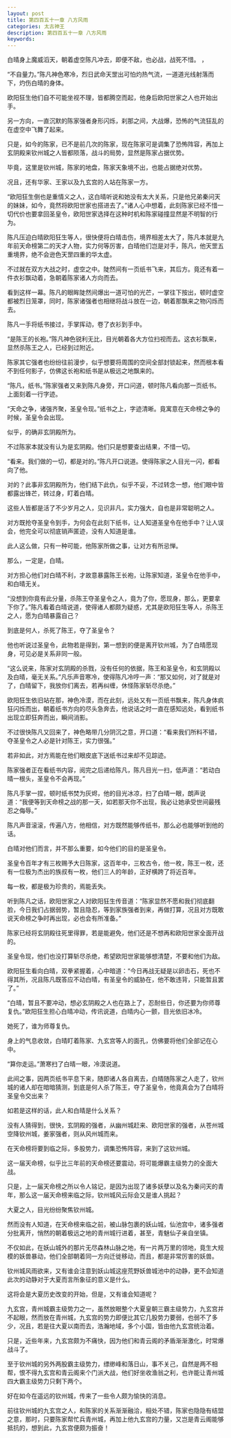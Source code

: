 ```yaml
---
layout: post
title: 第四百五十一章 八方风雨
categories: 太古神王
description: 第四百五十一章 八方风雨
keywords:
---
```


白晴身上魔威滔天，朝着虚空陈凡冲去，即便不敌，也必战，战死不惜。 ，

“不自量力。”陈凡神色寒冷，烈日武命天罡出可怕灼热气流，一道道光线射落而下，灼伤白晴的身体。

欧阳狂生他们自不可能坐视不理，皆都腾空而起，他身后欧阳世家之人也开始出手。

另一方向，一直沉默的陈家强者身形闪烁，刹那之间，大战爆，恐怖的气流狂乱的在虚空中飞舞了起来。

只是，如今的陈家，已不是前几次的陈家，现在陈家可是调集了恐怖阵容，再加上玄阴殿来钦州城之人皆都陨落，战斗的局势，显然是陈家占据优势。

毕竟，这里是钦州城，陈家的地盘，陈家天象境不出，也能占据绝对优势。

况且，还有华家、王家以及九玄宫的人站在陈家一方。

“欧阳狂生倒也是重情义之人，这白晴听说和她没有太大关系，只是他兄弟秦问天的妹妹，如今，竟然将欧阳世家也搭进去了。”诸人心中想着，此刻陈家已经不惜一切代价也要拿回圣皇令，欧阳世家选择在这种时机和陈家碰撞显然是不明智的行为。

陈凡压迫白晴欧阳狂生等人，很快便将白晴击伤，境界相差太大了，陈凡本就是九年前天命榜第二的天才人物，实力何等厉害，白晴他们岂是对手，陈凡，他天罡五重境界，绝不会逊色天罡四重的华太虚。

不过就在双方大战之时，虚空之中。陡然间有一页纸书飞来，其后方。竟还有着一件衣衫飘动着，急朝着陈家诸人方向而去。

看到这样一幕。陈凡的眼眸陡然间爆出一道可怕的光芒，一掌往下按出，顿时虚空都被烈日笼罩，同时，陈家诸强者也相继将战斗放在一边，朝着那飘来之物闪烁而去。

陈凡一手将纸书接过，手掌挥动，卷了衣衫到手中。

“是陈王的长袍。”陈凡神色锐利无比，目光朝着各大方位扫视而去。这衣衫飘来，显然杀陈王之人，已经到过附近。

陈家其它强者也纷纷往前漫步，似乎想要将周围的空间全部封锁起来，然而根本看不到任何影子，仿佛这长袍和纸书是从极远之地飘来的。

“陈凡，纸书。”陈家强者又来到陈凡身旁，开口问道，顿时陈凡看向那一页纸书。上面刻着一行字迹。

“天命之争，诸强齐聚，圣皇令现。”纸书之上，字迹清晰。竟寓意在天命榜之争的时候，圣皇令会出现。

似乎，的确非玄阴殿所为。

不过陈家本就没有认为是玄阴殿。他们只是想要查出结果，不惜一切。

“看来。我们做的一切，都是对的。”陈凡开口说道。使得陈家之人目光一闪，都看向了他。

对的？此事非玄阴殿所为，他们结下此仇，似乎不妥，不过转念一想，他们眼中皆都露出锋芒，转过身，盯着白晴。

这些人皆都是活了不少岁月之人，见识非凡，实力强大，自也是非常聪明之人。

对方既抢夺圣皇令到手，为何会在此刻下纸书，让人知道圣皇令在他手中？让人误会，他完全可以彻底销声匿迹，没有人知道是谁。

此人这么做，只有一种可能，他陈家所做之事，让对方有所忌惮。

那么，一定是，白晴。

对方担心他们对白晴不利，才故意暴露陈王长袍，让陈家知道，圣皇令在他手中，和白晴无关。

“没想到你竟有此分量，杀陈王夺圣皇令之人，竟为了你，愿现身，那么，更要拿下你了。”陈凡看着白晴说道，使得诸人都颇为疑惑，尤其是欧阳狂生等人，杀陈王之人，愿为白晴暴露自己？

到底是何人，杀死了陈王，夺了圣皇令？

他也听说过圣皇令，此物若是得到，第一想到的便是离开钦州城，为了白晴愿现身，可见必是关系非同一般。

“这么说来，陈家对玄阴殿的杀戮，没有任何的依据，陈王和圣皇令，和玄阴殿以及白晴，毫无关系。”凡乐声音寒冷，使得陈凡冷哼一声：“那又如何，对了就是对了，白晴留下，我放你们离去，若再纠缠，休怪陈家斩尽杀绝。”

欧阳狂生依旧站在那，神色冷漠，而在此刻，远处又有一页纸书飘来，陈凡身体疯狂闪烁而出，朝着纸书方向的尽头急奔去，他说话之时一直在感知远处，看到纸书出现立即狂奔而出，瞬间消影。

不过很快陈凡又回来了，神色略带几分阴沉之意，开口道：“看来我们所料不错，夺圣皇令之人必是针对陈王，实力很强。”

若非如此，对方焉能在他们眼皮底下送纸书过来却不见踪迹。

陈家强者正在看纸书内容，阅完之后递给陈凡，陈凡目光一扫，低声道：“若动白晴一根头，圣皇令不会再现。”

陈凡手掌一捏，顿时纸书焚为灰烬，他的目光冰凉，扫了白晴一眼，朗声说道：“我便等到天命榜之战的那一天，如若那天你不出现，我必让她承受世间最残忍之侮辱。”

陈凡声音滚滚，传遍八方，他相信，对方既然能够传纸书，那么必也能够听到他的话。

白晴对他们而言，并不那么重要，如今他们的目的是圣皇令。

圣皇令百年才有三枚赐予大日陈家，这百年中，三枚古令，他一枚，陈王一枚，还有一位极为杰出的族叔有一枚，他们三人的年龄，正好横跨了将近百年。

每一枚，都是极为珍贵的，焉能丢失。

听到陈凡之话，欧阳世家之人对欧阳狂生传音道：“陈家显然不愿和我们彻底翻脸，今日我们占据弱势，暂且隐忍，等到家族强者到来，再做打算，况且对方既敢说天命榜之争时再出现，必也会有所准备。”

陈家已经将玄阴殿往死里得罪，若是能避免，他们还是不想再和欧阳世家全面开战的。

圣皇令现，他们也没打算斩尽杀绝，希望欧阳世家能够想清楚，不要和他们为敌。

欧阳狂生看向白晴，双拳紧握着，心中暗道：“今日再战无疑是以卵击石，死也不得其所，况且陈凡既答应不动白晴，有圣皇令的威胁在，他不敢违背，只能暂且罢了。”

“白晴，暂且不要冲动，想必玄阴殿之人也在路上了，忍耐些日，你还要为你师尊复仇。”欧阳狂生担心白晴冲动，传讯说道，白晴内心一颤，目光依旧冰冷。

她死了，谁为师尊复仇。

身上的气息收敛，白晴盯着陈家、九玄宫等人的面孔，仿佛要将他们全部记在心中。

“算你走运。”萧寒扫了白晴一眼，冷漠说道。

此间之事，因两页纸书平息下来，随即诸人各自离去，白晴随陈家之人走了，钦州城的诸人却在暗暗猜测，到底是何人杀了陈王，夺了圣皇令，他竟真会为了白晴将圣皇令交出来？

如若是这样的话，此人和白晴是什么关系？

没有人猜得到，很快，玄阴殿的强者，从幽州城赶来、欧阳世家的强者，从苍州城空降钦州城，姜家强者，则从风州城而来。

在天命榜将要到临之际，多股势力，调集恐怖阵容，来到了这钦州城。

这一届天命榜，似乎比三年前的天命榜还要震动，将可能爆霸主级势力的全面大战。

只是，上一届天命榜之所以令人铭记，是因为出现了诸多妖孽以及名为秦问天的青年，那么这一届天命榜来临之际，钦州城风云际会又是谁人挑起？

大夏之人，目光纷纷聚焦钦州城。

然而没有人知道，在天命榜来临之前，被山脉包裹的妖山城，仙池宫中，诸多强者分批离开，悄然的朝着极远之地的青州城行进着，甚至，青魅仙子亲自坐镇。

不仅如此，在妖山城外的那片无尽森林山脉之地，有一片两万里的领地，竟生大规模的妖兽暴动，他们全部朝着同一方向迁徙移动，而且，都是非常厉害的妖兽。

钦州城风雨欲来，又有谁会注意到妖山城这座荒野妖兽城池中的动静，更不会知道此次的动静对于大夏而言所象征的意义是什么。

这将会是大夏历史改变的开始，但是，又有谁会知道呢？

九玄宫，青州城霸主级势力之一，虽然放眼整个大夏皇朝三霸主级势力，九玄宫并不起眼，然而放在青州城，九玄宫的势力即便比其它几股势力要弱，也弱不了多少，况且，若是往大夏以南而去，浩瀚地域，多个小国，皆由他九玄宫统治着。

只是，近些年来，九玄宫颇为不痛快，因为他们和青云阁的矛盾渐渐激化，时常爆战斗了。

至于钦州城的另外两股霸主级势力，缥缈峰和落日山，事不关己，自然是两不相帮，恨不得九玄宫和青云阁来个门派大战，他们好坐收渔翁之利，也许能让青州城四大霸主级势力只剩下两个。

好在如今在遥远的钦州城，传来了一些令人颇为愉快的消息。

前往钦州城的九玄宫之人，和陈家的关系渐渐融洽，相处不错，陈家也隐隐有结盟之意，那时，只要陈家帮忙兵青州城，再加上他九玄宫的力量，又岂是青云阁能够抵抗的，想到此，九玄宫便颇为振奋！
